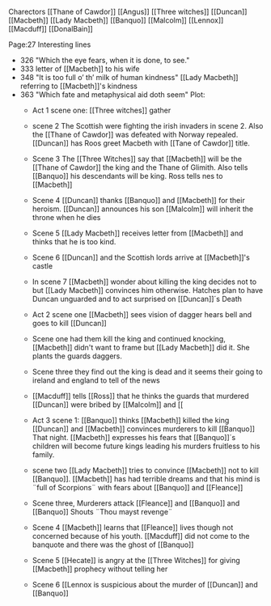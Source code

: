
Charectors
[[Thane of Cawdor]]
[[Angus]]
[[Three witches]]
[[Duncan]]
[[Macbeth]]
[[Lady Macbeth]]
[[Banquo]]
[[Malcolm]]
[[Lennox]]
[[Macduff]]
[[DonalBain]]


Page:27
Interesting lines
 - 326 "Which the eye fears, when it is done, to see."
 - 333 letter of [[Macbeth]] to his wife
 - 348 "It is too full o’ th’ milk of human kindness" [[Lady Macbeth]] referring to [[Macbeth]]'s kindness
 - 363 "Which fate and metaphysical aid doth seem"
Plot:
	- Act 1 scene one: [[Three witches]] gather
	-  scene 2 The Scottish were fighting the irish invaders in scene 2. Also the [[Thane of Cawdor]] was defeated with Norway repealed. [[Duncan]] has Roos greet Macbeth with [[Tane of Cawdor]] title.
	- Scene 3 The [[Three Witches]] say that [[Macbeth]] will be the [[Thane of Cawdor]] the king and the Thane of Glimith. Also tells [[Banquo]] his descendants will be king. Ross tells nes to [[Macbeth]]
	- Scene 4 [[Duncan]] thanks [[Banquo]] and [[Macbeth]] for their heroism. [[Duncan]] announces his son [[Malcolm]] will inherit the throne when he dies
	- Scene 5 [[Lady Macbeth]] receives letter from [[Macbeth]] and thinks that he is too kind.
	- Scene 6 [[Duncan]] and the Scottish lords arrive at [[Macbeth]]'s castle
	- In scene 7 [[Macbeth]] wonder about killing the king decides not to but [[Lady Macbeth]] convinces him otherwise. Hatches plan to have Duncan unguarded and to act surprised on [[Duncan]]´s Death

	- Act 2 scene one [[Macbeth]]  sees vision of dagger hears bell and goes to kill [[Duncan]]
	- Scene one had them kill the king and continued knocking, [[Macbeth]] didn't want to frame but [[Lady Macbeth]] did it. She plants the guards daggers.
	- Scene three they find out the king is dead and it seems their going to ireland and england to tell of the news
	- [[Macduff]] tells [[Ross]] that he thinks the guards that murdered [[Duncan]] were bribed by [[Malcolm]] and [[

	- Act 3 scene 1: [[Banquo]] thinks [[Macbeth]] killed the king [[Duncan]] and [[Macbeth]] convinces murderers to kill [[Banquo]] That night. [[Macbeth]] expresses his fears that [[Banquo]]´s children will become future kings leading his murders fruitless to his family.
	- scene two [[Lady Macbeth]] tries to convince [[Macbeth]] not to kill [[Banquo]]. [[Macbeth]] has had terrible dreams and that his mind is ¨full of Scorpions¨ with fears about [[Banquo]] and [[Fleance]]
	- Scene three, Murderers attack [[Fleance]] and [[Banquo]] and [[Banquo]] Shouts ¨Thou mayst revenge¨
	- Scene 4 [[Macbeth]] learns that [[Fleance]] lives though not concerned because of his youth. [[Macduff]] did not come to the banquote and there was the ghost of [[Banquo]]
	- Scene 5 [[Hecate]] is angry at the [[Three Witches]] for giving [[Macbeth]] prophecy without telling her
	- Scene 6 [[Lennox is suspicious about the murder of [[Duncan]] and [[Banquo]] 


<!--stackedit_data:
eyJoaXN0b3J5IjpbLTE3Njk0NDcwODIsLTE0NTQxOTEzNDQsMT
Q0NDUyMTgzNiwtNTg1NjgxOTgwLC0yMDUzMjQ4NjgxLC04NTMz
ODE3ODMsLTExODA3NTQ5NTAsMzUzNTY1NzE0LDE1OTc3OTYwOT
gsMTU0MTQyNjEyXX0=
-->
